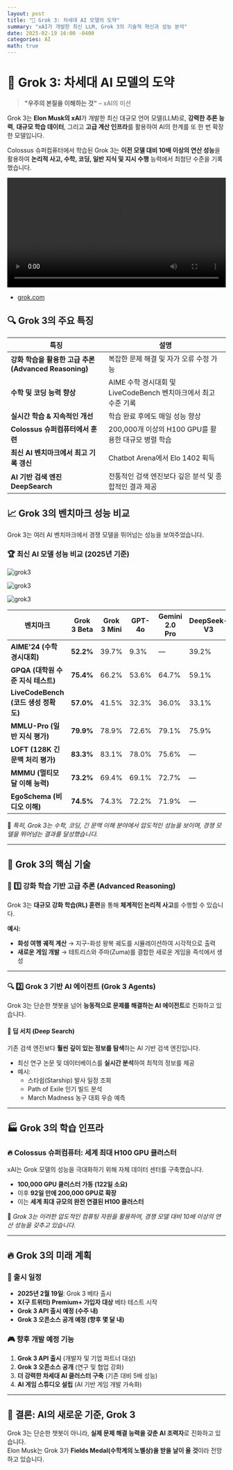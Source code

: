 ```yaml
---
layout: post
title: "🚀 Grok 3: 차세대 AI 모델의 도약"
summary: "xAI가 개발한 최신 LLM, Grok 3의 기술적 혁신과 성능 분석"
date: 2025-02-19 16:00 -0400
categories: AI
math: true
---
```


# 🚀 Grok 3: 차세대 AI 모델의 도약

> **"우주의 본질을 이해하는 것"** – xAI의 미션


Grok 3는 **Elon Musk의 xAI**가 개발한 최신 대규모 언어 모델(LLM)로, **강력한 추론 능력**, **대규모 학습 데이터**, 그리고 **고급 계산 인프라**를 활용하여 AI의 한계를 또 한 번 확장한 모델입니다.

Colossus 슈퍼컴퓨터에서 학습된 Grok 3는 **이전 모델 대비 10배 이상의 연산 성능**을 활용하여 **논리적 사고, 수학, 코딩, 일반 지식 및 지시 수행** 능력에서 최첨단 수준을 기록했습니다.



<video src="/assets/img/post_img/grok3/4.mp4" width="100%" height="auto" controls></video>



- [grok.com](https://grok.com)  

## 🔍 Grok 3의 주요 특징



| **특징** | **설명** |
|------|------|
| **강화 학습을 활용한 고급 추론 (Advanced Reasoning)** | 복잡한 문제 해결 및 자가 오류 수정 가능 |
| **수학 및 코딩 능력 향상** | AIME 수학 경시대회 및 LiveCodeBench 벤치마크에서 최고 수준 기록 |
| **실시간 학습 & 지속적인 개선** | 학습 완료 후에도 매일 성능 향상 |
| **Colossus 슈퍼컴퓨터에서 훈련** | 200,000개 이상의 H100 GPU를 활용한 대규모 병렬 학습 |
| **최신 AI 벤치마크에서 최고 기록 갱신** | Chatbot Arena에서 Elo 1402 획득 |
| **AI 기반 검색 엔진 DeepSearch** | 전통적인 검색 엔진보다 깊은 분석 및 종합적인 결과 제공 |



## 📈 Grok 3의 벤치마크 성능 비교

Grok 3는 여러 AI 벤치마크에서 경쟁 모델을 뛰어넘는 성능을 보여주었습니다.

### 🏆 최신 AI 모델 성능 비교 (2025년 기준)



![grok3](/assets/img/post_img/grok3/1.png)






![grok3](/assets/img/post_img/grok3/2.png)






![grok3](/assets/img/post_img/grok3/3.png)



| **벤치마크** | **Grok 3 Beta** | **Grok 3 Mini** | **GPT-4o** | **Gemini 2.0 Pro** | **DeepSeek-V3** | **Claude 3.5 Sonnet** |
|----------|------------|-------------|--------|---------------|-------------|----------------|
| **AIME'24 (수학 경시대회)** | **52.2%** | 39.7% | 9.3% | — | 39.2% | 16.0% |
| **GPQA (대학원 수준 지식 테스트)** | **75.4%** | 66.2% | 53.6% | 64.7% | 59.1% | 65.0% |
| **LiveCodeBench (코드 생성 정확도)** | **57.0%** | 41.5% | 32.3% | 36.0% | 33.1% | 40.2% |
| **MMLU-Pro (일반 지식 평가)** | **79.9%** | 78.9% | 72.6% | 79.1% | 75.9% | 78.0% |
| **LOFT (128K 긴 문맥 처리 평가)** | **83.3%** | 83.1% | 78.0% | 75.6% | — | 69.9% |
| **MMMU (멀티모달 이해 능력)** | **73.2%** | 69.4% | 69.1% | 72.7% | — | 70.4% |
| **EgoSchema (비디오 이해)** | **74.5%** | 74.3% | 72.2% | 71.9% | — | — |



📌 *특히, Grok 3는 수학, 코딩, 긴 문맥 이해 분야에서 압도적인 성능을 보이며, 경쟁 모델을 뛰어넘는 결과를 달성했습니다.*

---

## 🧠 Grok 3의 핵심 기술

### 🏅 **1️⃣ 강화 학습 기반 고급 추론 (Advanced Reasoning)**  
Grok 3는 **대규모 강화 학습(RL) 훈련**을 통해 **체계적인 논리적 사고**를 수행할 수 있습니다.  

**예시:**  
- **화성 여행 궤적 계산** → 지구-화성 왕복 궤도를 시뮬레이션하여 시각적으로 출력  
- **새로운 게임 개발** → 테트리스와 주마(Zuma)를 결합한 새로운 게임을 즉석에서 생성  


---

### 🔍 **2️⃣ Grok 3 기반 AI 에이전트 (Grok 3 Agents)**
Grok 3는 단순한 챗봇을 넘어 **능동적으로 문제를 해결하는 AI 에이전트**로 진화하고 있습니다.

#### 🧐 **딥 서치 (Deep Search)**
기존 검색 엔진보다 **훨씬 깊이 있는 정보를 탐색**하는 AI 기반 검색 엔진입니다.
- 최신 연구 논문 및 데이터베이스를 **실시간 분석**하여 최적의 정보를 제공  
- 예시:
  - 스타쉽(Starship) 발사 일정 조회  
  - Path of Exile 인기 빌드 분석  
  - March Madness 농구 대회 우승 예측  

---

## 🏭 Grok 3의 학습 인프라

### 🔥 **Colossus 슈퍼컴퓨터: 세계 최대 H100 GPU 클러스터**
xAI는 Grok 모델의 성능을 극대화하기 위해 자체 데이터 센터를 구축했습니다.
- **100,000 GPU 클러스터 가동 (122일 소요)**
- 이후 **92일 만에 200,000 GPU로 확장**
- 이는 **세계 최대 규모의 완전 연결된 H100 클러스터**

🚀 *Grok 3는 이러한 압도적인 컴퓨팅 자원을 활용하여, 경쟁 모델 대비 10배 이상의 연산 성능을 갖추고 있습니다.*

---

## 🔥 Grok 3의 미래 계획

### 📅 출시 일정
- **2025년 2월 19일**: Grok 3 베타 출시  
- **X(구 트위터) Premium+ 가입자 대상** 베타 테스트 시작  
- **Grok 3 API 출시 예정 (수주 내)**  
- **Grok 3 오픈소스 공개 예정 (향후 몇 달 내)**  

### 🎮 향후 개발 예정 기능
1. **Grok 3 API 출시** (개발자 및 기업 파트너 대상)  
2. **Grok 3 오픈소스 공개** (연구 및 협업 강화)  
3. **더 강력한 차세대 AI 클러스터 구축** (기존 대비 5배 성능)  
4. **AI 게임 스튜디오 설립** (AI 기반 게임 개발 가속화)  

---

## 🏁 결론: AI의 새로운 기준, Grok 3

Grok 3는 단순한 챗봇이 아니라, **실제 문제 해결 능력을 갖춘 AI 조력자**로 진화하고 있습니다.  
Elon Musk는 Grok 3가 **Fields Medal(수학계의 노벨상)을 받을 날이 올 것**이라 전망하고 있습니다.
